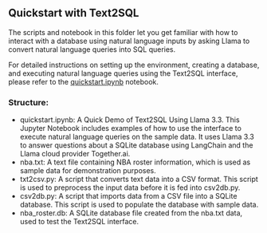 ## Quickstart with Text2SQL

The scripts and notebook in this folder let you get familiar with how to interact with a database using natural language inputs by asking Llama to convert natural language queries into SQL queries.

For detailed instructions on setting up the environment, creating a database, and executing natural language queries using the Text2SQL interface, please refer to the [quickstart.ipynb](quickstart.ipynb) notebook.

### Structure:

- quickstart.ipynb: A Quick Demo of Text2SQL Using Llama 3.3. This Jupyter Notebook includes examples of how to use the interface to execute natural language queries on the sample data. It uses Llama 3.3 to answer questions about a SQLite database using LangChain and the Llama cloud provider Together.ai.
- nba.txt: A text file containing NBA roster information, which is used as sample data for demonstration purposes.
- txt2csv.py: A script that converts text data into a CSV format. This script is used to preprocess the input data before it is fed into csv2db.py.
- csv2db.py: A script that imports data from a CSV file into a SQLite database. This script is used to populate the database with sample data.
- nba_roster.db: A SQLite database file created from the nba.txt data, used to test the Text2SQL interface.
